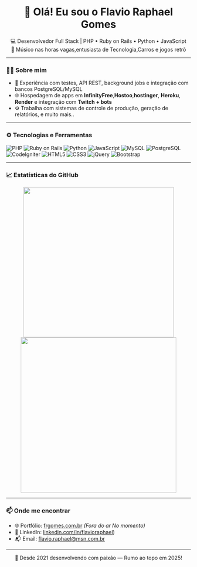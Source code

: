 <h1 align="center">👋 Olá! Eu sou o Flavio Raphael Gomes</h1>

<p align="center">
  💻 Desenvolvedor Full Stack | PHP • Ruby on Rails • Python • JavaScript <br>
  🎸 Músico nas horas vagas,entusiasta de Tecnologia,Carros e jogos retrô<br>
</p>

---

### 👨‍💻 Sobre mim

- 🧪 Experiência com testes, API REST, background jobs e integração com bancos PostgreSQL/MySQL
- 🌐 Hospedagem de apps em **InfinityFree**,**Hostoo**,**hostinger**, **Heroku**, **Render** e integração com **Twitch + bots**
- ⚙️ Trabalha com sistemas de controle de produção, geração de relatórios, e muito mais..

---

### ⚙️ Tecnologias e Ferramentas

![PHP](https://img.shields.io/badge/-PHP-777BB4?style=flat&logo=php&logoColor=white)
![Ruby on Rails](https://img.shields.io/badge/-Ruby%20on%20Rails-CC0000?style=flat&logo=ruby-on-rails&logoColor=white)
![Python](https://img.shields.io/badge/-Python-3776AB?style=flat&logo=python&logoColor=white)
![JavaScript](https://img.shields.io/badge/-JavaScript-F7DF1E?style=flat&logo=javascript&logoColor=black)
![MySQL](https://img.shields.io/badge/-MySQL-4479A1?style=flat&logo=mysql&logoColor=white)
![PostgreSQL](https://img.shields.io/badge/-PostgreSQL-336791?style=flat&logo=postgresql&logoColor=white)
![CodeIgniter](https://img.shields.io/badge/-CodeIgniter-E44D26?style=flat&logo=codeigniter&logoColor=white)
![HTML5](https://img.shields.io/badge/-HTML5-E34F26?style=flat&logo=html5&logoColor=white)
![CSS3](https://img.shields.io/badge/-CSS3-1572B6?style=flat&logo=css3)
![jQuery](https://img.shields.io/badge/-jQuery-0769AD?style=flat&logo=jquery)
![Bootstrap](https://img.shields.io/badge/-Bootstrap-7952B3?style=flat&logo=bootstrap)

---

### 📈 Estatísticas do GitHub

<p align="center">
  <img src="https://github-readme-stats.vercel.app/api?username=Frgomes2&show_icons=true&theme=radical&locale=pt-BR" width="410" />
  <img src="https://github-readme-stats.vercel.app/api/top-langs/?username=Frgomes2&layout=compact&theme=radical&card_width=410&locale=pt-BR" width="424" />
</p>

---

### 📫 Onde me encontrar

- 🌐 Portfólio: [frgomes.com.br](https://frgomes.com.br/) *(Fora do ar No momento)*
- 💼 LinkedIn: [linkedin.com/in/flavioraphael](https://www.linkedin.com/in/flavio-raphael-gomes-405847182/))
- 📬 Email: flavio.raphael@msn.com.br

---

<p align="center">
  🚀 Desde 2021 desenvolvendo com paixão — Rumo ao topo em 2025!
</p>

